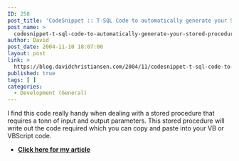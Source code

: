```yaml
---
ID: 258
post_title: 'CodeSnippet :: T-SQL Code to automatically generate your Stored Procedure VB(or VBscript) Code'
post_name: >
  codesnippet-t-sql-code-to-automatically-generate-your-stored-procedure-vbor-vbscript-code
author: David
post_date: 2004-11-10 18:07:00
layout: post
link: >
  https://blog.davidchristiansen.com/2004/11/codesnippet-t-sql-code-to-automatically-generate-your-stored-procedure-vbor-vbscript-code/
published: true
tags: [ ]
categories:
  - Development (General)
---
```

<p>I find this code really handy when dealing with a stored procedure that requires a tonn of input and output parameters. This stored procedure will write out the code required which you can copy and paste into your VB or VBScript code.</p>
<ul>
<li><font color="#9a9a9a"><a href="http://geekswithblogs.net/dchristiansen/articles/14756.aspx"><strong>Click here for my article</strong></a></font></li></ul>